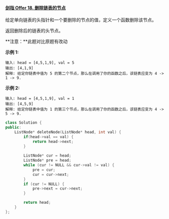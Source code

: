 #### [剑指 Offer 18. 删除链表的节点](https://leetcode-cn.com/problems/shan-chu-lian-biao-de-jie-dian-lcof/)

给定单向链表的头指针和一个要删除的节点的值，定义一个函数删除该节点。

返回删除后的链表的头节点。

**注意：**此题对比原题有改动

**示例 1:**

```
输入: head = [4,5,1,9], val = 5
输出: [4,1,9]
解释: 给定你链表中值为 5 的第二个节点，那么在调用了你的函数之后，该链表应变为 4 -> 1 -> 9.
```

**示例 2:**

```
输入: head = [4,5,1,9], val = 1
输出: [4,5,9]
解释: 给定你链表中值为 1 的第三个节点，那么在调用了你的函数之后，该链表应变为 4 -> 5 -> 9.
```

 
```C++
class Solution {
public:
    ListNode* deleteNode(ListNode* head, int val) {
        if(head->val == val) {  
            return head->next;
        }
        
        ListNode* cur = head;  
        ListNode* pre = head;  
        while (cur != NULL && cur->val != val) {
            pre = cur;
            cur = cur->next;
        }
        if (cur != NULL) {
            pre->next = cur->next;
        }

        return head;
    }
};
```

